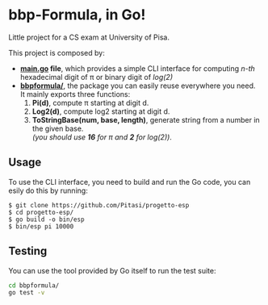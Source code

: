 # bbp-Formula, in Go!
Little project for a CS exam at University of Pisa.

This project is composed by:
* **[main.go](main.go) file**, which provides a simple
CLI interface for computing _n-th_ hexadecimal digit of π or binary digit
of _log(2)_
* **[bbpformula/](https://github.com/Pitasi/progetto-esp/tree/master/bbpformula)**,
the package you can easily reuse everywhere you need.<br>
It mainly exports three functions:
  1. **Pi(d)**, compute π starting at digit d.
  2. **Log2(d)**, compute log2 starting at digit d.
  3. **ToStringBase(num, base, length)**,
  generate string from a number in the given base.<br/>
  *(you should use __16__ for π and __2__ for log(2))*.

## Usage
To use the CLI interface, you need to build and run the Go code,
you can esily do this by  running:
```
$ git clone https://github.com/Pitasi/progetto-esp
$ cd progetto-esp/
$ go build -o bin/esp
$ bin/esp pi 10000
```

## Testing
You can use the tool provided by Go itself to run the test suite:
```bash
cd bbpformula/
go test -v
```
